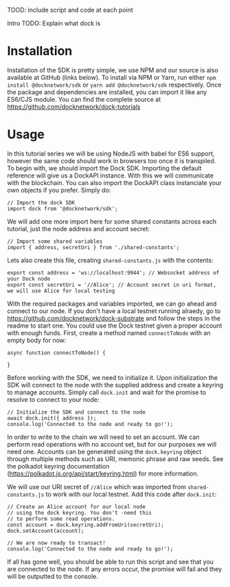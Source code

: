 TOOD: include script and code at each point

Intro
TODO: Explain what dock is

# Installation
Installation of the SDK is pretty simple, we use NPM and our source is also available at GitHub (links below). To install via NPM or Yarn, run either
`npm install @docknetwork/sdk` or `yarn add @docknetwork/sdk` respectively. Once the package and dependencies are installed, you can import it like any ES6/CJS module. You can find the complete source at https://github.com/docknetwork/dock-tutorials

# Usage
In this tutorial series we will be using NodeJS with babel for ES6 support, however the same code should work in browsers too once it is transpiled. To begin with, we should import the Dock SDK. Importing the default reference will give us a DockAPI instance. With this we will communicate with the blockchain. You can also import the DockAPI class instanciate your own objects if you prefer. Simply do:
```
// Import the dock SDK
import dock from '@docknetwork/sdk';
```

We will add one more import here for some shared constants across each tutorial, just the node address and account secret:
```
// Import some shared variables
import { address, secretUri } from './shared-constants';
```

Lets also create this file, creating `shared-constants.js` with the contents:
```
export const address = 'ws://localhost:9944'; // Websocket address of your Dock node
export const secretUri = '//Alice'; // Account secret in uri format, we will use Alice for local testing
```

With the required packages and variables imported, we can go ahead and connect to our node. If you don't have a local testnet running alraedy, go to https://github.com/docknetwork/dock-substrate and follow the steps in the readme to start one. You could use the Dock testnet given a proper account with enough funds. First, create a method named `connectToNode` with an empty body for now:
```
async function connectToNode() {

}
```

Before working with the SDK, we need to initialize it. Upon initialization the SDK will connect to the node with the supplied address and create a keyring to manage accounts. Simply call `dock.init` and wait for the promise to resolve to connect to your node:
```
// Initialize the SDK and connect to the node
await dock.init({ address });
console.log('Connected to the node and ready to go!');
```

In order to write to the chain we will need to set an account. We can perform read operations with no account set, but for our purposes we will need one. Accounts can be generated using the `dock.keyring` object through multiple methods such as URI, memonic phrase and raw seeds. See the polkadot keyring documentation (https://polkadot.js.org/api/start/keyring.html) for more information.

We will use our URI secret of `//Alice` which was imported from `shared-constants.js` to work with our local testnet. Add this code after `dock.init`:
```
// Create an Alice account for our local node
// using the dock keyring. You don't -need this
// to perform some read operations.
const account = dock.keyring.addFromUri(secretUri);
dock.setAccount(account);

// We are now ready to transact!
console.log('Connected to the node and ready to go!');
```

If all has gone well, you should be able to run this script and see that you are connected to the node. If any errors occur, the promise will fail and they will be outputted to the console.
